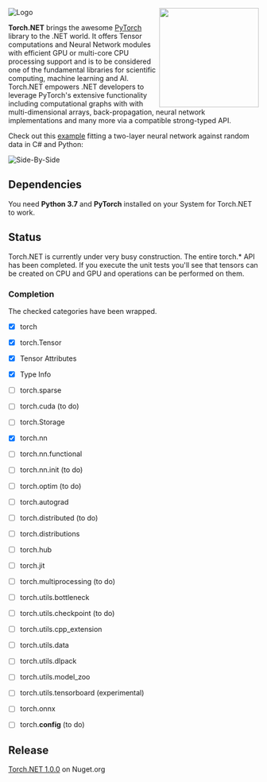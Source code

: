 ![Logo](docs/art/Torch.NET_logo512.png)<a href="http://scisharpstack.org"><img src="https://github.com/SciSharp/SciSharp/blob/master/art/scisharp_badge.png" width="200" height="200" align="right" /></a>

**Torch.NET** brings the awesome [PyTorch](https://pytorch.org) library to the .NET world. It offers Tensor computations and Neural Network modules with efficient GPU or multi-core CPU processing support and is to be considered one of the fundamental libraries for scientific computing, machine learning and AI. Torch.NET empowers .NET developers to leverage PyTorch's extensive functionality including computational graphs with with multi-dimensional arrays, back-propagation, neural network implementations and many more via a compatible strong-typed API.

Check out this [example](src/Examples/SimpleNeuralNetworkExample/Program.cs) fitting a two-layer neural network against random data in C# and Python: 

![Side-By-Side](docs/art/cs_vs_py.png)

## Dependencies
You need **Python 3.7** and **PyTorch** installed on your System for Torch.NET to work.

## Status

Torch.NET is currently under very busy construction. The entire torch.* API has been completed. If you execute the unit tests you'll see that tensors can be created on CPU and GPU and operations can be performed on them.

### Completion
The checked categories have been wrapped.
- [x] torch
- [x] torch.Tensor
- [x] Tensor Attributes
- [x] Type Info
- [ ] torch.sparse
- [ ] torch.cuda (to do)
- [ ] torch.Storage
- [x] torch.nn
- [ ] torch.nn.functional
- [ ] torch.nn.init (to do)
- [ ] torch.optim (to do)
- [ ] torch.autograd
- [ ] torch.distributed (to do)
- [ ] torch.distributions
- [ ] torch.hub
- [ ] torch.jit
- [ ] torch.multiprocessing (to do)

- [ ] torch.utils.bottleneck
- [ ] torch.utils.checkpoint (to do)
- [ ] torch.utils.cpp_extension
- [ ] torch.utils.data
- [ ] torch.utils.dlpack
- [ ] torch.utils.model_zoo
- [ ] torch.utils.tensorboard (experimental)
- [ ] torch.onnx
- [ ] torch.__config__ (to do)

## Release

[Torch.NET 1.0.0](https://www.nuget.org/packages/Torch.NET/1.0.0) on Nuget.org

